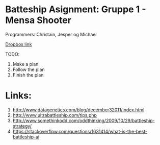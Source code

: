 # Batteship Asignment: Gruppe 1 - Mensa Shooter
Programmers: Christain, Jesper og Michael

[Dropbox link](https://www.dropbox.com/sh/2znvqj1f2gienot/AAAUgwzwN4e6xUoLMfg2gxexa?dl=0)

TODO:
1. Make a plan
2. Follow the plan
3. Finish the plan

# Links:
1. http://www.datagenetics.com/blog/december32011/index.html
2. http://www.ultrabattleship.com/tips.php
3. http://www.somethinkodd.com/oddthinking/2009/10/29/battleship-strategy/
4. https://stackoverflow.com/questions/1631414/what-is-the-best-battleship-ai
